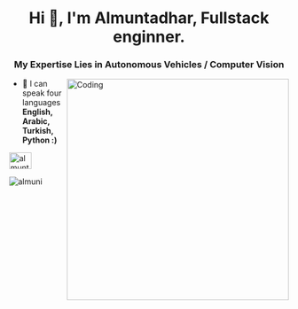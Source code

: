 <h1 align="center">Hi 👋, I'm Almuntadhar, Fullstack enginner. </h1>
<h3 align="center">My Expertise Lies in Autonomous Vehicles / Computer Vision</h3>

<img align="right" alt="Coding" width="400" src="https://media2.giphy.com/media/v1.Y2lkPTc5MGI3NjExcTl6dHg3M3FrN3JxZmZwemYwczFnM3B1bXlrY3JlMTY0NGtubmRqbSZlcD12MV9pbnRlcm5hbF9naWZfYnlfaWQmY3Q9cw/WUlplcMpOCEmTGBtBW/giphy.gif">

- 💬 I can speak four languages **English, Arabic, Turkish, Python :)**

<p align="left">
<a href="https://www.linkedin.com/in/almuntadhar-al-bandawi-892279208/" target="blank"><img align="center" src="https://raw.githubusercontent.com/rahuldkjain/github-profile-readme-generator/master/src/images/icons/Social/linked-in-alt.svg" alt="almuntadhar-albandawi-892279208" height="30" width="40" /></a>
</p>



<p><img align="center" src="https://github-readme-streak-stats.herokuapp.com/?user=almuni&" alt="almuni" /></p>
